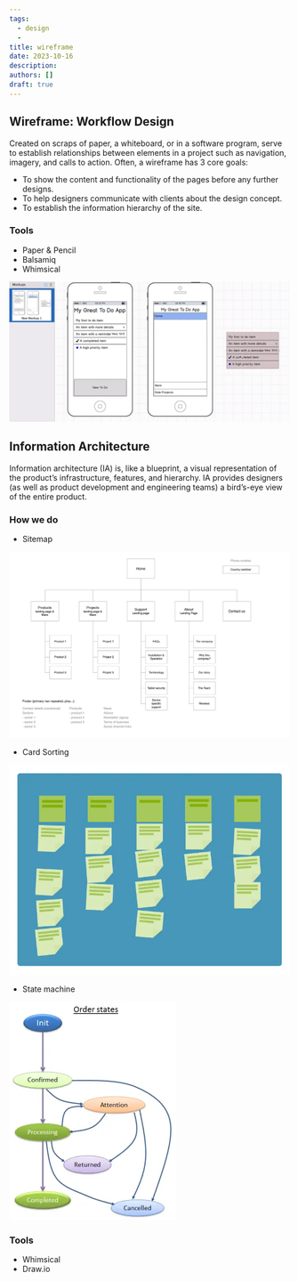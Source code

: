 ```yaml
---
tags:
  - design
  - 
title: wireframe
date: 2023-10-16
description:
authors: []
draft: true
---
```


## Wireframe: Workflow Design
Created on scraps of paper, a whiteboard, or in a software program, serve to establish relationships between elements in a project such as navigation, imagery, and calls to action.
Often, a wireframe has 3 core goals:
* To show the content and functionality of the pages before any further designs.
* To help designers communicate with clients about the design concept.
* To establish the information hierarchy of the site.

### Tools
* Paper & Pencil
* Balsamiq
* Whimsical

![](assets/wireframe_3c6ce1f34b539d7de9da020608c19f8a_md5.webp)

## Information Architecture
Information architecture (IA) is, like a blueprint, a visual representation of the product’s infrastructure, features, and hierarchy. IA provides designers (as well as product development and engineering teams) a bird’s-eye view of the entire product.

### How we do
* Sitemap

!["Sitemap"](assets/wireframe/203ab5b0117c8ecbeb2cf2db4b549d51_MD5.gif)
* Card Sorting

![](assets/wireframe_1f61968fcb92a401380478e6df78410a_md5.webp)
* State machine

![](assets/wireframe_a58d97e8735e49f087898dd95725b929_md5.webp)

### Tools
* Whimsical
* Draw.io

